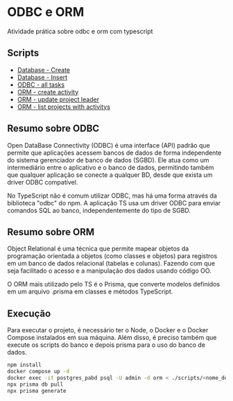 # ODBC e ORM

Atividade prática sobre odbc e orm com typescript

## Scripts

- [Database - Create](https://github.com/quirinof/pabd/blob/main/tarefas/orm/scripts-db/create_tables.sql)
- [Database - Insert](https://github.com/quirinof/pabd/blob/main/tarefas/orm/scripts-db/insert_tables.sql)
- [ODBC - all tasks](https://github.com/quirinof/pabd/blob/main/tarefas/orm/tasks/odbc.ts)
- [ORM - create activity](https://github.com/quirinof/pabd/blob/main/tarefas/orm/tasks/create-atv.ts)
- [ORM - update project leader](https://github.com/quirinof/pabd/blob/main/tarefas/orm/tasks/update-project-leader.ts)
- [ORM - list projects with activitys](https://github.com/quirinof/pabd/blob/main/tarefas/orm/tasks/find-projects-atv.ts)

## Resumo sobre ODBC

Open DataBase Connectivity (ODBC) é uma interface (API) padrão que permite que aplicações acessem bancos de dados de forma independente do sistema gerenciador de banco de dados (SGBD). Ele atua como um intermediário entre o aplicativo e o banco de dados, permitindo também que qualquer aplicação se conecte a qualquer BD, desde que exista um driver ODBC compatível.

No TypeScript não é comum utilizar ODBC, mas há uma forma através da biblioteca "odbc" do npm.
A aplicação TS usa um driver ODBC para enviar comandos SQL ao banco, independentemente do tipo de SGBD.

## Resumo sobre ORM

Object Relational é uma técnica que permite mapear objetos da programação orientada a objetos (como classes e objetos) para registros em um banco de dados relacional (tabelas e colunas). Fazendo com que seja facilitado o acesso e a manipulação dos dados usando código OO.

O ORM mais utilizado pelo TS é o Prisma, que converte modelos definidos em um arquivo .prisma em classes e métodos TypeScript.

## Execução

Para executar o projeto, é necessário ter o Node, o Docker e o Docker Compose instalados em sua máquina. Além disso, é preciso também que execute os scripts do banco e depois prisma para o uso do banco de dados.

```bash
npm install
docker compose up -d
docker exec -it postgres_pabd psql -U admin -d orm < ./scripts/<nome_do_arquivo>.sql
npx prisma db pull
npx prisma generate
```
